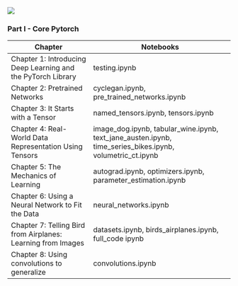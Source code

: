 ![](https://m.media-amazon.com/images/I/71aKgcGck4L._AC_UF300,300_QL80_.jpg)


### Part I - Core Pytorch

| Chapter | Notebooks |
|---------|-----------|
| Chapter 1: Introducing Deep Learning and the PyTorch Library | testing.ipynb |
| Chapter 2: Pretrained Networks | cyclegan.ipynb, pre_trained_networks.ipynb |
| Chapter 3: It Starts with a Tensor | named_tensors.ipynb, tensors.ipynb |
| Chapter 4: Real-World Data Representation Using Tensors | image_dog.ipynb, tabular_wine.ipynb, text_jane_austen.ipynb, time_series_bikes.ipynb, volumetric_ct.ipynb |
| Chapter 5: The Mechanics of Learning | autograd.ipynb, optimizers.ipynb, parameter_estimation.ipynb |
| Chapter 6: Using a Neural Network to Fit the Data | neural_networks.ipynb |
| Chapter 7: Telling Bird from Airplanes: Learning from Images | datasets.ipynb, birds_airplanes.ipynb, full_code ipynb |
| Chapter 8: Using convolutions to generalize | convolutions.ipynb |
